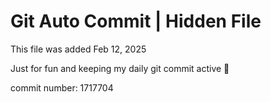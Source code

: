 # Git Auto Commit | Hidden File

This file was added Feb 12, 2025

Just for fun and keeping my daily git commit active 🤪

commit number: 1717704
